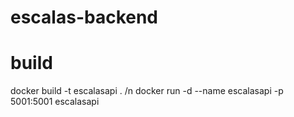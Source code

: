 # escalas-backend

# build
docker build -t escalasapi . /n
docker run -d --name escalasapi -p 5001:5001 escalasapi
